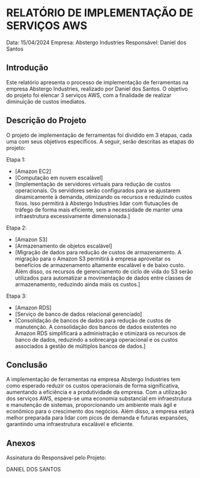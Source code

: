 # RELATÓRIO DE IMPLEMENTAÇÃO DE SERVIÇOS AWS

Data: 15/04/2024
Empresa: Abstergo Industries
Responsável: Daniel dos Santos

## Introdução
Este relatório apresenta o processo de implementação de ferramentas na empresa Abstergo Industries, realizado por Daniel dos Santos. O objetivo do projeto foi elencar 3 serviços AWS, com a finalidade de realizar diminuição de custos imediatos.

## Descrição do Projeto
O projeto de implementação de ferramentas foi dividido em 3 etapas, cada uma com seus objetivos específicos. A seguir, serão descritas as etapas do projeto:

Etapa 1: 
- [Amazon EC2]
- [Computação em nuvem escalável]
- [Implementação de servidores virtuais para redução de custos operacionais. Os servidores serão configurados para se ajustarem dinamicamente à demanda, otimizando os recursos e reduzindo custos fixos. Isso permitirá à Abstergo Industries lidar com flutuações de tráfego de forma mais eficiente, sem a necessidade de manter uma infraestrutura excessivamente dimensionada.]

Etapa 2: 
- [Amazon S3]
- [Armazenamento de objetos escalável]
- [Migração de dados para redução de custos de armazenamento. A migração para o Amazon S3 permitirá à empresa aproveitar os benefícios de armazenamento altamente escalável e de baixo custo. Além disso, os recursos de gerenciamento de ciclo de vida do S3 serão utilizados para automatizar a movimentação de dados entre classes de armazenamento, reduzindo ainda mais os custos.]

Etapa 3: 
- [Amazon RDS]
- [Serviço de banco de dados relacional gerenciado]
- [Consolidação de bancos de dados para redução de custos de manutenção. A consolidação dos bancos de dados existentes no Amazon RDS simplificará a administração e otimizará os recursos de banco de dados, reduzindo a sobrecarga operacional e os custos associados à gestão de múltiplos bancos de dados.]


## Conclusão
A implementação de ferramentas na empresa Abstergo Industries tem como esperado reduzir os custos operacionais de forma significativa, aumentando a eficiência e a produtividade da empresa. Com a utilização dos serviços AWS, espera-se uma economia substancial em infraestrutura e manutenção de sistemas, proporcionando um ambiente mais ágil e econômico para o crescimento dos negócios. Além disso, a empresa estará melhor preparada para lidar com picos de demanda e futuras expansões, garantindo uma infraestrutura escalável e eficiente.

## Anexos

Assinatura do Responsável pelo Projeto:

DANIEL DOS SANTOS
